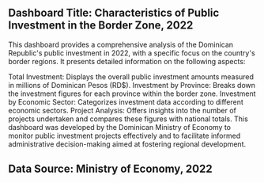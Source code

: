 ## Dashboard Title: Characteristics of Public Investment in the Border Zone, 2022

This dashboard provides a comprehensive analysis of the Dominican Republic's public investment in 2022, with a specific focus on the country's border regions. It presents detailed information on the following aspects:

Total Investment: Displays the overall public investment amounts measured in millions of Dominican Pesos (RD$).
Investment by Province: Breaks down the investment figures for each province within the border zone.
Investment by Economic Sector: Categorizes investment data according to different economic sectors.
Project Analysis: Offers insights into the number of projects undertaken and compares these figures with national totals.
This dashboard was developed by the Dominican Ministry of Economy to monitor public investment projects effectively and to facilitate informed administrative decision-making aimed at fostering regional development.



## Data Source: Ministry of Economy, 2022
